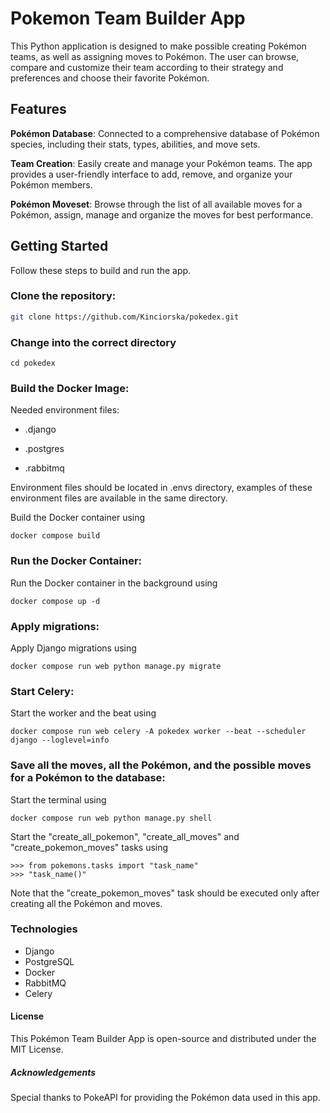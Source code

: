 # Pokemon Team Builder App

This Python application is designed to make possible creating Pokémon teams, as well as assigning moves to Pokémon. The user can browse, compare and customize their team according to their strategy and preferences and choose their favorite Pokémon. 

## Features

 **Pokémon Database**: Connected to a comprehensive database of Pokémon species, including their stats, types, abilities, and move sets.

 **Team Creation**: Easily create and manage your Pokémon teams. The app provides a user-friendly interface to add, remove, and organize your Pokémon members.

 **Pokémon Moveset**: Browse through the list of all available moves for a Pokémon, assign, manage and organize the moves for best performance.

## Getting Started

Follow these steps to build and run the app.

### Clone the repository:

   ```bash
   git clone https://github.com/Kinciorska/pokedex.git
   ```
### Change into the correct directory
```
cd pokedex
```

### Build the Docker Image:

Needed environment files:

- .django

- .postgres

- .rabbitmq

Environment files should be located in .envs directory, examples of these environment files are available in the same directory.

Build the Docker container using
```
docker compose build 
```

### Run the Docker Container:
Run the Docker container in the background using
```
docker compose up -d
```
### Apply migrations:
Apply Django migrations using
```
docker compose run web python manage.py migrate
```

### Start Celery:
Start the worker and the beat using
```
docker compose run web celery -A pokedex worker --beat --scheduler django --loglevel=info
```

### Save all the moves, all the Pokémon, and the possible moves for a Pokémon to the database:
Start the terminal using
```
docker compose run web python manage.py shell
```
Start the "create_all_pokemon", "create_all_moves" and "create_pokemon_moves" tasks using
```
>>> from pokemons.tasks import "task_name"
>>> "task_name()"
```

Note that the "create_pokemon_moves" task should be executed only after creating all the Pokémon and moves.

### Technologies
- Django
- PostgreSQL
- Docker
- RabbitMQ
- Celery


#### License
This Pokémon Team Builder App is open-source and distributed under the MIT License.

##### Acknowledgements
Special thanks to PokeAPI for providing the Pokémon data used in this app.

